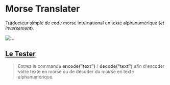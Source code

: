 # Morse Translater
Traducteur simple de code morse international en texte alphanumérique (*et inversement*).

![...](https://img.shields.io/badge/python-3-blue.svg)

## [Le Tester](https://elig-45.github.io/morse-translater/)
> Entrez la commande **encode("text")** / **decode("text")** afin d'encoder votre texte en morse ou de décoder du moirse en texte alphanumérique.
